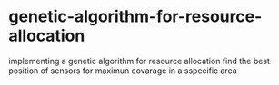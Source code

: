 # genetic-algorithm-for-resource-allocation
implementing a genetic algorithm for resource allocation 
find the best position of sensors for maximun covarage in a sspecific area
